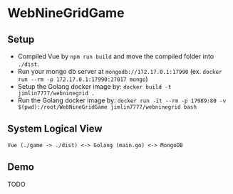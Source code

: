 # WebNineGridGame

## Setup
* Compiled Vue by `npm run build` and move the compiled folder into `./dist`.
* Run your mongo db server at `mongodb://172.17.0.1:17990` (ex. `docker run --rm -p 172.17.0.1:17990:27017 mongo`)
* Setup the Golang docker image by: `docker build -t jimlin7777/webninegrid .`
* Run the Golang docker image by: `docker run -it --rm -p 17989:80 -v $(pwd):/root/WebNineGridGame jimlin7777/webninegrid bash`

## System Logical View
```
Vue (./game -> ./dist) <-> Golang (main.go) <-> MongoDB
```

## Demo
TODO
